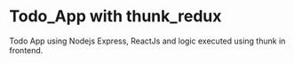 # Todo_App with thunk_redux
Todo App using Nodejs Express, ReactJs and logic executed using thunk in frontend.

